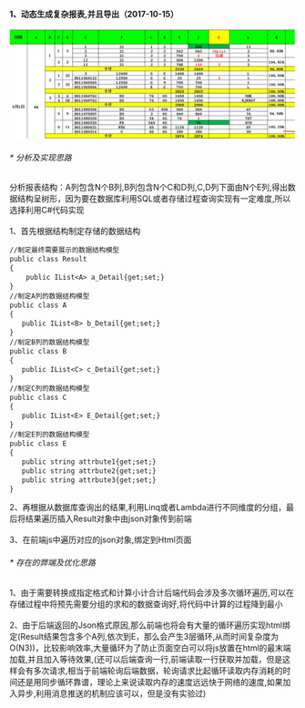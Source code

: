 
#### 1、动态生成复杂报表,并且导出（2017-10-15）
![原型图片](https://github.com/yuxl01/read-Notes/blob/master/imag/20171015-1.png)

###### * 分析及实现思路
分析报表结构：A列包含N个B列,B列包含N个C和D列,C,D列下面由N个E列,得出数据结构呈树形，因为要在数据库利用SQL或者存储过程查询实现有一定难度,所以选择利用C#代码实现</br>
</br>
1、首先根据结构制定存储的数据结构
```
//制定最终需要展示的数据结构模型
public class Result
{
    public IList<A> a_Detail{get;set;}
}
//制定A列的数据结构模型
public class A
{
   public IList<B> b_Detail{get;set;}
}
//制定B列的数据结构模型
public class B
{
   public IList<C> c_Detail{get;set;}
}
//制定C列的数据结构模型
public class C
{
   public IList<E> E_Detail{get;set;}
}
//制定E列的数据结构模型
public class E
{
   public string attrbute1{get;set;}
   public string attrbute2{get;set;}
   public string attrbute3{get;set;}
}
```
2、再根据从数据库查询出的结果,利用Linq或者Lambda进行不同维度的分组，最后将结果遍历插入Result对象中由json对象传到前端</br>
</br>
3、在前端js中遍历对应的json对象,绑定到Html页面
###### * 存在的弊端及优化思路
1、由于需要转换成指定格式和计算小计合计后端代码会涉及多次循环遍历,可以在存储过程中将预先需要分组的求和的数据查询好,将代码中计算的过程降到最小</br>
</br>
2、由于后端返回的Json格式原因,那么前端也将会有大量的循环遍历实现html绑定(Result结果包含多个A列,依次到E，那么会产生3层循环,从而时间复杂度为O(N3))，比较影响效率,大量循环为了防止页面空白可以将js放置在html的最末端加载,并且加入等待效果,(还可以后端查询一行,前端读取一行获取并加载，但是这样会有多次请求,相当于前端轮询后端数据，轮询请求比起循环读取内存消耗的时间还是用同步循环靠谱，理论上来说读取内存的速度远远快于网络的速度,如果加入异步,利用消息推送的机制应该可以，但是没有实验过)
